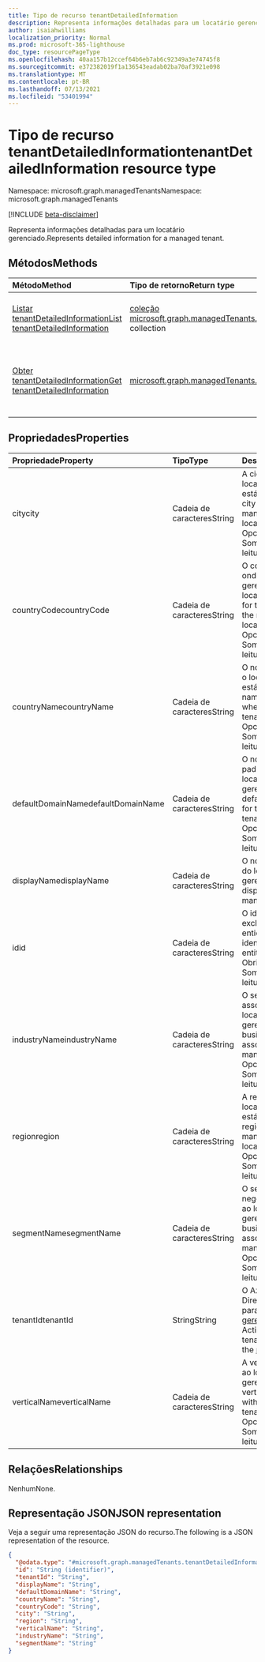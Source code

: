 ```yaml
---
title: Tipo de recurso tenantDetailedInformation
description: Representa informações detalhadas para um locatário gerenciado.
author: isaiahwilliams
localization_priority: Normal
ms.prod: microsoft-365-lighthouse
doc_type: resourcePageType
ms.openlocfilehash: 40aa157b12ccef64b6eb7ab6c92349a3e74745f8
ms.sourcegitcommit: e372382019f1a136543eadab02ba70af3921e098
ms.translationtype: MT
ms.contentlocale: pt-BR
ms.lasthandoff: 07/13/2021
ms.locfileid: "53401994"
---
```

# <a name="tenantdetailedinformation-resource-type"></a><span data-ttu-id="05b38-103">Tipo de recurso tenantDetailedInformation</span><span class="sxs-lookup"><span data-stu-id="05b38-103">tenantDetailedInformation resource type</span></span>

<span data-ttu-id="05b38-104">Namespace: microsoft.graph.managedTenants</span><span class="sxs-lookup"><span data-stu-id="05b38-104">Namespace: microsoft.graph.managedTenants</span></span>

[!INCLUDE [beta-disclaimer](../../includes/beta-disclaimer.md)]

<span data-ttu-id="05b38-105">Representa informações detalhadas para um locatário gerenciado.</span><span class="sxs-lookup"><span data-stu-id="05b38-105">Represents detailed information for a managed tenant.</span></span>

## <a name="methods"></a><span data-ttu-id="05b38-106">Métodos</span><span class="sxs-lookup"><span data-stu-id="05b38-106">Methods</span></span>
|<span data-ttu-id="05b38-107">Método</span><span class="sxs-lookup"><span data-stu-id="05b38-107">Method</span></span>|<span data-ttu-id="05b38-108">Tipo de retorno</span><span class="sxs-lookup"><span data-stu-id="05b38-108">Return type</span></span>|<span data-ttu-id="05b38-109">Descrição</span><span class="sxs-lookup"><span data-stu-id="05b38-109">Description</span></span>|
|:---|:---|:---|
|[<span data-ttu-id="05b38-110">Listar tenantDetailedInformation</span><span class="sxs-lookup"><span data-stu-id="05b38-110">List tenantDetailedInformation</span></span>](../api/managedtenants-managedtenant-list-tenantsdetailedinformation.md)|<span data-ttu-id="05b38-111">[coleção microsoft.graph.managedTenants.tenantDetailedInformation](../resources/managedtenants-tenantdetailedinformation.md)</span><span class="sxs-lookup"><span data-stu-id="05b38-111">[microsoft.graph.managedTenants.tenantDetailedInformation](../resources/managedtenants-tenantdetailedinformation.md) collection</span></span>|<span data-ttu-id="05b38-112">Obter uma lista dos [objetos tenantDetailedInformation](../resources/managedtenants-tenantdetailedinformation.md) e suas propriedades.</span><span class="sxs-lookup"><span data-stu-id="05b38-112">Get a list of the [tenantDetailedInformation](../resources/managedtenants-tenantdetailedinformation.md) objects and their properties.</span></span>|
|[<span data-ttu-id="05b38-113">Obter tenantDetailedInformation</span><span class="sxs-lookup"><span data-stu-id="05b38-113">Get tenantDetailedInformation</span></span>](../api/managedtenants-tenantdetailedinformation-get.md)|[<span data-ttu-id="05b38-114">microsoft.graph.managedTenants.tenantDetailedInformation</span><span class="sxs-lookup"><span data-stu-id="05b38-114">microsoft.graph.managedTenants.tenantDetailedInformation</span></span>](../resources/managedtenants-tenantdetailedinformation.md)|<span data-ttu-id="05b38-115">Leia as propriedades e as relações de um [objeto tenantDetailedInformation.](../resources/managedtenants-tenantdetailedinformation.md)</span><span class="sxs-lookup"><span data-stu-id="05b38-115">Read the properties and relationships of a [tenantDetailedInformation](../resources/managedtenants-tenantdetailedinformation.md) object.</span></span>|

## <a name="properties"></a><span data-ttu-id="05b38-116">Propriedades</span><span class="sxs-lookup"><span data-stu-id="05b38-116">Properties</span></span>
|<span data-ttu-id="05b38-117">Propriedade</span><span class="sxs-lookup"><span data-stu-id="05b38-117">Property</span></span>|<span data-ttu-id="05b38-118">Tipo</span><span class="sxs-lookup"><span data-stu-id="05b38-118">Type</span></span>|<span data-ttu-id="05b38-119">Descrição</span><span class="sxs-lookup"><span data-stu-id="05b38-119">Description</span></span>|
|:---|:---|:---|
|<span data-ttu-id="05b38-120">city</span><span class="sxs-lookup"><span data-stu-id="05b38-120">city</span></span>|<span data-ttu-id="05b38-121">Cadeia de caracteres</span><span class="sxs-lookup"><span data-stu-id="05b38-121">String</span></span>|<span data-ttu-id="05b38-122">A cidade onde o locatário gerenciado está localizado.</span><span class="sxs-lookup"><span data-stu-id="05b38-122">The city where the managed tenant is located.</span></span> <span data-ttu-id="05b38-123">Opcional.</span><span class="sxs-lookup"><span data-stu-id="05b38-123">Optional.</span></span> <span data-ttu-id="05b38-124">Somente leitura.</span><span class="sxs-lookup"><span data-stu-id="05b38-124">Read-only.</span></span>|
|<span data-ttu-id="05b38-125">countryCode</span><span class="sxs-lookup"><span data-stu-id="05b38-125">countryCode</span></span>|<span data-ttu-id="05b38-126">Cadeia de caracteres</span><span class="sxs-lookup"><span data-stu-id="05b38-126">String</span></span>|<span data-ttu-id="05b38-127">O código do país onde o locatário gerenciado está localizado.</span><span class="sxs-lookup"><span data-stu-id="05b38-127">The code for the country where the managed tenant is located.</span></span> <span data-ttu-id="05b38-128">Opcional.</span><span class="sxs-lookup"><span data-stu-id="05b38-128">Optional.</span></span> <span data-ttu-id="05b38-129">Somente leitura.</span><span class="sxs-lookup"><span data-stu-id="05b38-129">Read-only.</span></span>|
|<span data-ttu-id="05b38-130">countryName</span><span class="sxs-lookup"><span data-stu-id="05b38-130">countryName</span></span>|<span data-ttu-id="05b38-131">Cadeia de caracteres</span><span class="sxs-lookup"><span data-stu-id="05b38-131">String</span></span>|<span data-ttu-id="05b38-132">O nome do país onde o locatário gerenciado está localizado.</span><span class="sxs-lookup"><span data-stu-id="05b38-132">The name for the country where the managed tenant is located.</span></span> <span data-ttu-id="05b38-133">Opcional.</span><span class="sxs-lookup"><span data-stu-id="05b38-133">Optional.</span></span> <span data-ttu-id="05b38-134">Somente leitura.</span><span class="sxs-lookup"><span data-stu-id="05b38-134">Read-only.</span></span>|
|<span data-ttu-id="05b38-135">defaultDomainName</span><span class="sxs-lookup"><span data-stu-id="05b38-135">defaultDomainName</span></span>|<span data-ttu-id="05b38-136">Cadeia de caracteres</span><span class="sxs-lookup"><span data-stu-id="05b38-136">String</span></span>|<span data-ttu-id="05b38-137">O nome de domínio padrão para o locatário gerenciado.</span><span class="sxs-lookup"><span data-stu-id="05b38-137">The default domain name for the managed tenant.</span></span> <span data-ttu-id="05b38-138">Opcional.</span><span class="sxs-lookup"><span data-stu-id="05b38-138">Optional.</span></span> <span data-ttu-id="05b38-139">Somente leitura.</span><span class="sxs-lookup"><span data-stu-id="05b38-139">Read-only.</span></span>|
|<span data-ttu-id="05b38-140">displayName</span><span class="sxs-lookup"><span data-stu-id="05b38-140">displayName</span></span>|<span data-ttu-id="05b38-141">Cadeia de caracteres</span><span class="sxs-lookup"><span data-stu-id="05b38-141">String</span></span>|<span data-ttu-id="05b38-142">O nome de exibição do locatário gerenciado.</span><span class="sxs-lookup"><span data-stu-id="05b38-142">The display name for the managed tenant.</span></span>|
|<span data-ttu-id="05b38-143">id</span><span class="sxs-lookup"><span data-stu-id="05b38-143">id</span></span>|<span data-ttu-id="05b38-144">Cadeia de caracteres</span><span class="sxs-lookup"><span data-stu-id="05b38-144">String</span></span>|<span data-ttu-id="05b38-145">O identificador exclusivo dessa entidade.</span><span class="sxs-lookup"><span data-stu-id="05b38-145">The unique identifier for this entity.</span></span> <span data-ttu-id="05b38-146">Obrigatório.</span><span class="sxs-lookup"><span data-stu-id="05b38-146">Required.</span></span> <span data-ttu-id="05b38-147">Somente leitura.</span><span class="sxs-lookup"><span data-stu-id="05b38-147">Read-only.</span></span>|
|<span data-ttu-id="05b38-148">industryName</span><span class="sxs-lookup"><span data-stu-id="05b38-148">industryName</span></span>|<span data-ttu-id="05b38-149">Cadeia de caracteres</span><span class="sxs-lookup"><span data-stu-id="05b38-149">String</span></span>|<span data-ttu-id="05b38-150">O setor comercial associado ao locatário gerenciado.</span><span class="sxs-lookup"><span data-stu-id="05b38-150">The business industry associated with the managed tenant.</span></span> <span data-ttu-id="05b38-151">Opcional.</span><span class="sxs-lookup"><span data-stu-id="05b38-151">Optional.</span></span> <span data-ttu-id="05b38-152">Somente leitura.</span><span class="sxs-lookup"><span data-stu-id="05b38-152">Read-only.</span></span>|
|<span data-ttu-id="05b38-153">region</span><span class="sxs-lookup"><span data-stu-id="05b38-153">region</span></span>|<span data-ttu-id="05b38-154">Cadeia de caracteres</span><span class="sxs-lookup"><span data-stu-id="05b38-154">String</span></span>|<span data-ttu-id="05b38-155">A região onde o locatário gerenciado está localizado.</span><span class="sxs-lookup"><span data-stu-id="05b38-155">The region where the managed tenant is located.</span></span> <span data-ttu-id="05b38-156">Opcional.</span><span class="sxs-lookup"><span data-stu-id="05b38-156">Optional.</span></span> <span data-ttu-id="05b38-157">Somente leitura.</span><span class="sxs-lookup"><span data-stu-id="05b38-157">Read-only.</span></span>|
|<span data-ttu-id="05b38-158">segmentName</span><span class="sxs-lookup"><span data-stu-id="05b38-158">segmentName</span></span>|<span data-ttu-id="05b38-159">Cadeia de caracteres</span><span class="sxs-lookup"><span data-stu-id="05b38-159">String</span></span>|<span data-ttu-id="05b38-160">O segmento de negócios associado ao locatário gerenciado.</span><span class="sxs-lookup"><span data-stu-id="05b38-160">The business segment associated with the managed tenant.</span></span> <span data-ttu-id="05b38-161">Opcional.</span><span class="sxs-lookup"><span data-stu-id="05b38-161">Optional.</span></span> <span data-ttu-id="05b38-162">Somente leitura.</span><span class="sxs-lookup"><span data-stu-id="05b38-162">Read-only.</span></span>|
|<span data-ttu-id="05b38-163">tenantId</span><span class="sxs-lookup"><span data-stu-id="05b38-163">tenantId</span></span>|<span data-ttu-id="05b38-164">String</span><span class="sxs-lookup"><span data-stu-id="05b38-164">String</span></span>|<span data-ttu-id="05b38-165">O Azure Active Directory do locatário para o [locatário gerenciado.](../resources/managedtenants-tenant.md)</span><span class="sxs-lookup"><span data-stu-id="05b38-165">The Azure Active Directory tenant identifier for the [managed tenant](../resources/managedtenants-tenant.md).</span></span>|
|<span data-ttu-id="05b38-166">verticalName</span><span class="sxs-lookup"><span data-stu-id="05b38-166">verticalName</span></span>|<span data-ttu-id="05b38-167">Cadeia de caracteres</span><span class="sxs-lookup"><span data-stu-id="05b38-167">String</span></span>|<span data-ttu-id="05b38-168">A vertical associada ao locatário gerenciado.</span><span class="sxs-lookup"><span data-stu-id="05b38-168">The vertical associated with the managed tenant.</span></span> <span data-ttu-id="05b38-169">Opcional.</span><span class="sxs-lookup"><span data-stu-id="05b38-169">Optional.</span></span> <span data-ttu-id="05b38-170">Somente leitura.</span><span class="sxs-lookup"><span data-stu-id="05b38-170">Read-only.</span></span>|

## <a name="relationships"></a><span data-ttu-id="05b38-171">Relações</span><span class="sxs-lookup"><span data-stu-id="05b38-171">Relationships</span></span>
<span data-ttu-id="05b38-172">Nenhum</span><span class="sxs-lookup"><span data-stu-id="05b38-172">None.</span></span>

## <a name="json-representation"></a><span data-ttu-id="05b38-173">Representação JSON</span><span class="sxs-lookup"><span data-stu-id="05b38-173">JSON representation</span></span>
<span data-ttu-id="05b38-174">Veja a seguir uma representação JSON do recurso.</span><span class="sxs-lookup"><span data-stu-id="05b38-174">The following is a JSON representation of the resource.</span></span>
<!-- {
  "blockType": "resource",
  "keyProperty": "id",
  "@odata.type": "microsoft.graph.managedTenants.tenantDetailedInformation",
  "baseType": "microsoft.graph.entity",
  "openType": false
}
-->
``` json
{
  "@odata.type": "#microsoft.graph.managedTenants.tenantDetailedInformation",
  "id": "String (identifier)",
  "tenantId": "String",
  "displayName": "String",
  "defaultDomainName": "String",
  "countryName": "String",
  "countryCode": "String",
  "city": "String",
  "region": "String",
  "verticalName": "String",
  "industryName": "String",
  "segmentName": "String"
}
```

